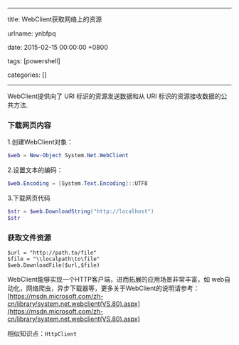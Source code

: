 
---

title: WebClient获取网络上的资源

urlname: ynbfpq

date: 2015-02-15 00:00:00 +0800

tags: [powershell]

categories: []

---

WebClient提供向了 URI 标识的资源发送数据和从 URI 标识的资源接收数据的公共方法.

<a name="kczgdx"></a>
### 下载网页内容

1.创建WebClient对象：

```powershell
$web = New-Object System.Net.WebClient
```

2.设置文本的编码：

```powershell
$web.Encoding = [System.Text.Encoding]::UTF8
```

3.下载网页代码

```powershell
$str = $web.DownloadString("http://localhost")
$str
```

<a name="0a7vym"></a>
### 获取文件资源

```
$url = "http://path.to/file"
$file = "\\localpath\to\file"
$web.DownloadFile($url,$file)
```

WebClient能够实现一个HTTP客户端，进而拓展的应用场景非常丰富，如 web自动化，网络爬虫，异步下载器等，更多关于WebClient的说明请参考：[https://msdn.microsoft.com/zh-cn/library/system.net.webclient(VS.80).aspx](https://msdn.microsoft.com/zh-cn/library/system.net.webclient(VS.80).aspx)

相似知识点：`HttpClient`

